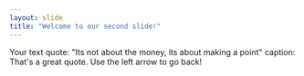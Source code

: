 ```yaml
---
layout: slide
title: "Welcome to our second slide!"
---
```

Your text quote: "Its not about the money, its about making a point" caption: That's a great quote.
Use the left arrow to go back!
